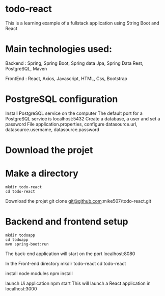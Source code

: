 # todo-react
This is a learning example of a fullstack application using String Boot and React

# Main technologies used:
Backend :
Spring, Spring Boot, Spring data Jpa, Spring Data Rest, PostgreSQL, Maven 

FrontEnd :
React, Axios, Javascript, HTML, Css, Bootstrap

# PostgreSQL configuration
Install PostgreSQL service on the computer
The default port for a PostgreSQL service is localhost:5432
Create a database, a user and set a password
File application.properties, configure datasource.url, datasource.username, datasource.password 

# Download the projet

# Make a directory 
    mkdir todo-react 
    cd todo-react

Download the projet
    git clone git@github.com:mike507/todo-react.git

# Backend and frontend setup
    mkdir todoapp
    cd todoapp
    mvn spring-boot:run
The back-end application will start on the port localhost:8080

In the Front-end directory
    mkdir todo-react
    cd todo-react

install node modules
    npm install

launch Ui application
    npm start
This will launch a React application in localhost:3000
